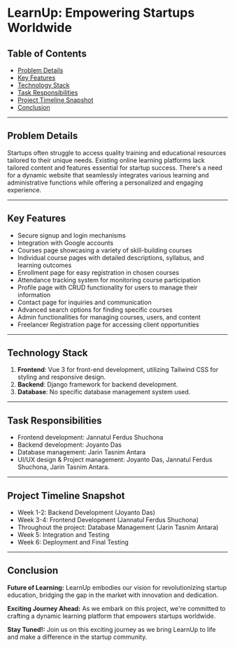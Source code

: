 
# LearnUp: Empowering Startups Worldwide

## Table of Contents

- [Problem Details](#problem-details)
- [Key Features](#key-features)
- [Technology Stack](#technology-stack)
- [Task Responsibilities](#task-responsibilities)
- [Project Timeline Snapshot](#project-timeline-snapshot)
- [Conclusion](#conclusion)

---

## Problem Details

Startups often struggle to access quality training and educational resources tailored to their unique needs. Existing online learning platforms lack tailored content and features essential for startup success. There's a need for a dynamic website that seamlessly integrates various learning and administrative functions while offering a personalized and engaging experience.

---

## Key Features

- Secure signup and login mechanisms
- Integration with Google accounts
- Courses page showcasing a variety of skill-building courses
- Individual course pages with detailed descriptions, syllabus, and learning outcomes
- Enrollment page for easy registration in chosen courses
- Attendance tracking system for monitoring course participation
- Profile page with CRUD functionality for users to manage their information
- Contact page for inquiries and communication
- Advanced search options for finding specific courses
- Admin functionalities for managing courses, users, and content
- Freelancer Registration page for accessing client opportunities

---

## Technology Stack

1. **Frontend**: Vue 3 for front-end development, utilizing Tailwind CSS for styling and responsive design.
2. **Backend**: Django framework for backend development.
3. **Database**: No specific database management system used.

---

## Task Responsibilities

- Frontend development: Jannatul Ferdus Shuchona
- Backend development: Joyanto Das
- Database management: Jarin Tasnim Antara
- UI/UX design & Project management: Joyanto Das, Jannatul Ferdus Shuchona, Jarin Tasnim Antara.

---

## Project Timeline Snapshot


- Week 1-2: Backend Development (Joyanto Das)
- Week 3-4: Frontend Development (Jannatul Ferdus Shuchona)
- Throughout the project: Database Management (Jarin Tasnim Antara)
- Week 5: Integration and Testing
- Week 6: Deployment and Final Testing

---

## Conclusion

**Future of Learning:** LearnUp embodies our vision for revolutionizing startup education, bridging the gap in the market with innovation and dedication.

**Exciting Journey Ahead:** As we embark on this project, we're committed to crafting a dynamic learning platform that empowers startups worldwide.

**Stay Tuned!:** Join us on this exciting journey as we bring LearnUp to life and make a difference in the startup community.


